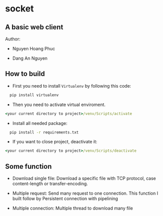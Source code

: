 # socket

## A basic web client

Author: 

- Nguyen Hoang Phuc

- Dang An Nguyen

## How to build

- First you need to install `Virtualenv` by following this code:

```cmd
  pip install virtualenv
```

- Then you need to activate virtual enviroment.

```cmd
<your current directory to project>/venv/Scripts/activate
```

- Install all needed package:

```cmd
  pip install -r requirements.txt
```

- If you want to close project, deactivate it:

```cmd
<your current directory to project>/venv/Scripts/deactivate
```

## Some function

- Download single file: Download a specific file with TCP protocol, case content-length or transfer-encoding.

- Multiple request: Send many request to one connection. This function I built follow by Persistent connection with pipelining

- Multiple connection: Multiple thread to download many file
